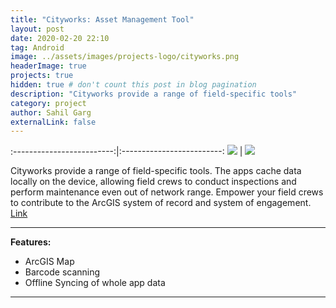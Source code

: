 ```yaml
---
title: "Cityworks: Asset Management Tool"
layout: post
date: 2020-02-20 22:10
tag: Android
image: ../assets/images/projects-logo/cityworks.png
headerImage: true
projects: true
hidden: true # don't count this post in blog pagination
description: "Cityworks provide a range of field-specific tools"
category: project
author: Sahil Garg
externalLink: false
---
```


:-------------------------:|:-------------------------:
![](https://play-lh.googleusercontent.com/ylg0GB_9rclGpomYqlwQcDq5MgOdWiDkgF7sOSP7Qk-CuXylQYt7-Zm3s1u17pecJdus=w720-h310-rw)  |  ![](https://play-lh.googleusercontent.com/i9cDGV0eN5135FDH5SJ4P-D3lR2WkYJOhncu_Unxokti0nIxAnM-ztSH_PZMqMla7zg=w720-h310-rw)


Cityworks provide a range of field-specific tools. The apps cache data locally on the device, allowing field crews to conduct inspections and perform maintenance even out of network range. Empower your field crews to contribute to the ArcGIS system of record and system of engagement. [Link](https://play.google.com/store/apps/details?id=com.cityworks.android9A)

---

**Features:**

- ArcGIS Map
- Barcode scanning
- Offline Syncing of whole app data

---
